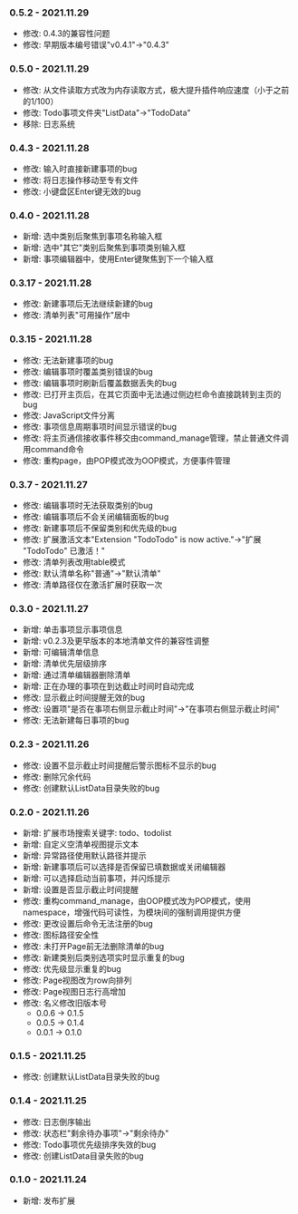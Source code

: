 <!-- 模板
### 版本号 - 更新日期
- 新增: 
- 修改: 
- 移除: 
-->

### 0.5.2 - 2021.11.29
- 修改: 0.4.3的兼容性问题
- 修改: 早期版本编号错误"v0.4.1"->"0.4.3"

### 0.5.0 - 2021.11.29
- 修改: 从文件读取方式改为内存读取方式，极大提升插件响应速度（小于之前的1/100）
- 修改: Todo事项文件夹"ListData"->"TodoData"
- 移除: 日志系统

### 0.4.3 - 2021.11.28
- 修改: 输入时直接新建事项的bug
- 修改: 将日志操作移动至专有文件
- 修改: 小键盘区Enter键无效的bug

### 0.4.0 - 2021.11.28
- 新增: 选中类别后聚焦到事项名称输入框
- 新增: 选中"其它"类别后聚焦到事项类别输入框
- 新增: 事项编辑器中，使用Enter键聚焦到下一个输入框

### 0.3.17 - 2021.11.28
- 修改: 新建事项后无法继续新建的bug
- 修改: 清单列表"可用操作"居中

### 0.3.15 - 2021.11.28
- 修改: 无法新建事项的bug
- 修改: 编辑事项时覆盖类别错误的bug
- 修改: 编辑事项时刷新后覆盖数据丢失的bug
- 修改: 已打开主页后，在其它页面中无法通过侧边栏命令直接跳转到主页的bug
- 修改: JavaScript文件分离
- 修改: 事项信息周期事项时间显示错误的bug
- 修改: 将主页通信接收事件移交由command_manage管理，禁止普通文件调用command命令
- 修改: 重构page，由POP模式改为OOP模式，方便事件管理

### 0.3.7 - 2021.11.27
- 修改: 编辑事项时无法获取类别的bug
- 修改: 编辑事项后不会关闭编辑面板的bug
- 修改: 新建事项后不保留类别和优先级的bug
- 修改: 扩展激活文本"Extension \"TodoTodo\" is now active."->"扩展 \"TodoTodo\" 已激活！"
- 修改: 清单列表改用table模式
- 修改: 默认清单名称"普通"->"默认清单"
- 修改: 清单路径仅在激活扩展时获取一次

### 0.3.0 - 2021.11.27
- 新增: 单击事项显示事项信息
- 新增: v0.2.3及更早版本的本地清单文件的兼容性调整
- 新增: 可编辑清单信息
- 新增: 清单优先层级排序
- 新增: 通过清单编辑器删除清单
- 新增: 正在办理的事项在到达截止时间时自动完成
- 修改: 显示截止时间提醒无效的bug
- 修改: 设置项"是否在事项右侧显示截止时间"->"在事项右侧显示截止时间"
- 修改: 无法新建每日事项的bug

### 0.2.3 - 2021.11.26
- 修改: 设置不显示截止时间提醒后警示图标不显示的bug
- 修改: 删除冗余代码
- 修改: 创建默认ListData目录失败的bug

### 0.2.0 - 2021.11.26
- 新增: 扩展市场搜索关键字: todo、todolist
- 新增: 自定义空清单视图提示文本
- 新增: 异常路径使用默认路径并提示
- 新增: 新建事项后可以选择是否保留已填数据或关闭编辑器
- 新增: 可以选择启动当前事项，并闪烁提示
- 新增: 设置是否显示截止时间提醒
- 修改: 重构command_manage，由OOP模式改为POP模式，使用namespace，增强代码可读性，为模块间的强制调用提供方便
- 修改: 更改设置后命令无法注册的bug
- 修改: 图标路径安全性
- 修改: 未打开Page前无法删除清单的bug
- 修改: 新建类别后类别选项实时显示重复的bug
- 修改: 优先级显示重复的bug
- 修改: Page视图改为row向排列
- 修改: Page视图日志行高增加
- 修改: 名义修改旧版本号
  - 0.0.6 -> 0.1.5
  - 0.0.5 -> 0.1.4
  - 0.0.1 -> 0.1.0

### 0.1.5 - 2021.11.25
- 修改: 创建默认ListData目录失败的bug

### 0.1.4 - 2021.11.25
- 修改: 日志倒序输出
- 修改: 状态栏"剩余待办事项"->"剩余待办"
- 修改: Todo事项优先级排序失效的bug
- 修改: 创建ListData目录失败的bug

### 0.1.0 - 2021.11.24
- 新增: 发布扩展